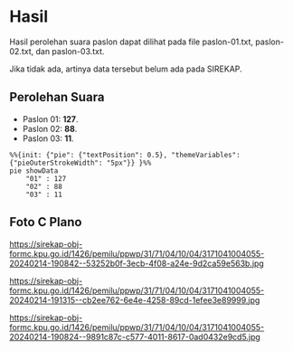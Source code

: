 # Hasil

Hasil perolehan suara paslon dapat dilihat pada file paslon-01.txt, paslon-02.txt, dan paslon-03.txt.

Jika tidak ada, artinya data tersebut belum ada pada SIREKAP.

## Perolehan Suara

 * Paslon 01: **127**.
 * Paslon 02: **88**.
 * Paslon 03: **11**.

```mermaid
%%{init: {"pie": {"textPosition": 0.5}, "themeVariables": {"pieOuterStrokeWidth": "5px"}} }%%
pie showData
    "01" : 127
    "02" : 88
    "03" : 11
```
## Foto C Plano

https://sirekap-obj-formc.kpu.go.id/1426/pemilu/ppwp/31/71/04/10/04/3171041004055-20240214-190842--53252b0f-3ecb-4f08-a24e-9d2ca59e563b.jpg

https://sirekap-obj-formc.kpu.go.id/1426/pemilu/ppwp/31/71/04/10/04/3171041004055-20240214-191315--cb2ee762-6e4e-4258-89cd-1efee3e89999.jpg

https://sirekap-obj-formc.kpu.go.id/1426/pemilu/ppwp/31/71/04/10/04/3171041004055-20240214-190824--9891c87c-c577-4011-8617-0ad0432e9cd5.jpg
